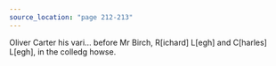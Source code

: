 ```yaml
---
source_location: "page 212-213"
---
```

Oliver Carter his vari… before Mr Birch, R[ichard] L[egh] and C[harles] L[egh],
in the colledg howse.

